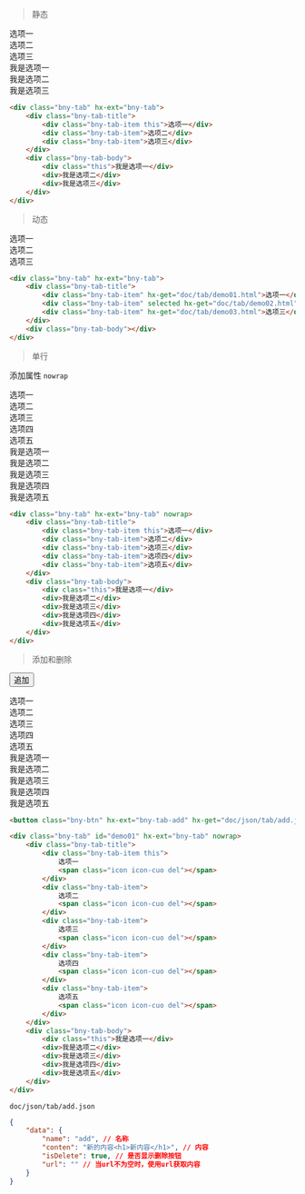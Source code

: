 > 静态

<div class="bny-tab" hx-ext="bny-tab">
    <div class="bny-tab-title">
        <div class="bny-tab-item this">选项一</div>
        <div class="bny-tab-item">选项二</div>
        <div class="bny-tab-item">选项三</div>
    </div>
    <div class="bny-tab-body">
        <div class="this">我是选项一</div>
        <div>我是选项二</div>
        <div>我是选项三</div>
    </div>
</div>

```html
<div class="bny-tab" hx-ext="bny-tab">
    <div class="bny-tab-title">
        <div class="bny-tab-item this">选项一</div>
        <div class="bny-tab-item">选项二</div>
        <div class="bny-tab-item">选项三</div>
    </div>
    <div class="bny-tab-body">
        <div class="this">我是选项一</div>
        <div>我是选项二</div>
        <div>我是选项三</div>
    </div>
</div>
```

> 动态

<div class="bny-tab" hx-ext="bny-tab">
    <div class="bny-tab-title">
        <div class="bny-tab-item" hx-get="doc/tab/demo01.html">选项一</div>
        <div class="bny-tab-item" selected hx-get="doc/tab/demo02.html">选项二</div>
        <div class="bny-tab-item" hx-get="doc/tab/demo03.html">选项三</div>
    </div>
    <div class="bny-tab-body"></div>
</div>

```html
<div class="bny-tab" hx-ext="bny-tab">
    <div class="bny-tab-title">
        <div class="bny-tab-item" hx-get="doc/tab/demo01.html">选项一</div>
        <div class="bny-tab-item" selected hx-get="doc/tab/demo02.html">选项二</div>
        <div class="bny-tab-item" hx-get="doc/tab/demo03.html">选项三</div>
    </div>
    <div class="bny-tab-body"></div>
</div>
```

> 单行

添加属性 `nowrap`

<div style="width: 300px;">
    <div class="bny-tab" hx-ext="bny-tab" nowrap>
        <div class="bny-tab-title">
            <div class="bny-tab-item this">
                选项一
            </div>
            <div class="bny-tab-item">
                选项二
            </div>
            <div class="bny-tab-item">
                选项三
            </div>
            <div class="bny-tab-item">
                选项四
            </div>
            <div class="bny-tab-item">
                选项五
            </div>
        </div>
        <div class="bny-tab-body">
            <div class="this">我是选项一</div>
            <div>我是选项二</div>
            <div>我是选项三</div>
            <div>我是选项四</div>
            <div>我是选项五</div>
        </div>
    </div>
</div>

```html
<div class="bny-tab" hx-ext="bny-tab" nowrap>
    <div class="bny-tab-title">
        <div class="bny-tab-item this">选项一</div>
        <div class="bny-tab-item">选项二</div>
        <div class="bny-tab-item">选项三</div>
        <div class="bny-tab-item">选项四</div>
        <div class="bny-tab-item">选项五</div>
    </div>
    <div class="bny-tab-body">
        <div class="this">我是选项一</div>
        <div>我是选项二</div>
        <div>我是选项三</div>
        <div>我是选项四</div>
        <div>我是选项五</div>
    </div>
</div>
```

> 添加和删除

<button class="bny-btn" hx-ext="bny-tab-add" hx-get="doc/json/tab/add.json" bny-target="#demo01">追加</button>

<div style="width: 300px;">
    <div class="bny-tab" id="demo01" hx-ext="bny-tab" nowrap>
        <div class="bny-tab-title">
            <div class="bny-tab-item this">
                选项一
                <span class="icon icon-cuo del"></span>
            </div>
            <div class="bny-tab-item">
                选项二
                <span class="icon icon-cuo del"></span>
            </div>
            <div class="bny-tab-item">
                选项三
                <span class="icon icon-cuo del"></span>
            </div>
            <div class="bny-tab-item">
                选项四
                <span class="icon icon-cuo del"></span>
            </div>
            <div class="bny-tab-item">
                选项五
                <span class="icon icon-cuo del"></span>
            </div>
        </div>
        <div class="bny-tab-body">
            <div class="this">我是选项一</div>
            <div>我是选项二</div>
            <div>我是选项三</div>
            <div>我是选项四</div>
            <div>我是选项五</div>
        </div>
    </div>
</div>

```html
<button class="bny-btn" hx-ext="bny-tab-add" hx-get="doc/json/tab/add.json" bny-target="#demo01">追加</button>

<div class="bny-tab" id="demo01" hx-ext="bny-tab" nowrap>
    <div class="bny-tab-title">
        <div class="bny-tab-item this">
            选项一
            <span class="icon icon-cuo del"></span>
        </div>
        <div class="bny-tab-item">
            选项二
            <span class="icon icon-cuo del"></span>
        </div>
        <div class="bny-tab-item">
            选项三
            <span class="icon icon-cuo del"></span>
        </div>
        <div class="bny-tab-item">
            选项四
            <span class="icon icon-cuo del"></span>
        </div>
        <div class="bny-tab-item">
            选项五
            <span class="icon icon-cuo del"></span>
        </div>
    </div>
    <div class="bny-tab-body">
        <div class="this">我是选项一</div>
        <div>我是选项二</div>
        <div>我是选项三</div>
        <div>我是选项四</div>
        <div>我是选项五</div>
    </div>
</div>
```

`doc/json/tab/add.json`

```json
{
    "data": {
        "name": "add", // 名称
        "conten": "新的内容<h1>新内容</h1>", // 内容
        "isDelete": true, // 是否显示删除按钮
        "url": "" // 当url不为空时，使用url获取内容
    }
}
```
